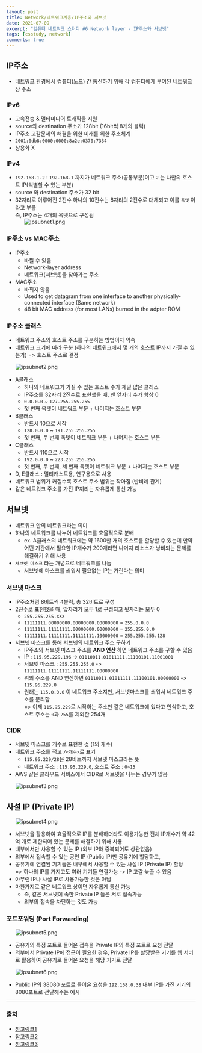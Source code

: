 ```yaml
---
layout: post
title: Network/네트워크계층/IP주소와 서브넷
date: 2021-07-09
excerpt: "컴퓨터 네트워크 스터디 #6 Network layer - IP주소와 서브넷"
tags: [csstudy, network]
comments: true
---
```


## IP주소
- 네트워크 환경에서 컴퓨터(노드) 간 통신하기 위해 각 컴퓨터에게 부여된 네트워크상 주소

### IPv6
- 고속전송 & 멀티미디어 트래픽을 지원
- source와 destination 주소가 128bit (16bit씩 8개의 블럭)
- IP주소 고갈문제의 해결을 위한 미래를 위한 주소체계
- `2001:0db8:0000:0000:8a2e:0370:7334`
- 상용화 X

### IPv4
- `192.168.1.2` : `192.168.1` 까지가 네트워크 주소(공통부분)이고 `2` 는 나만의 호스트 IP(식별할 수 있는 부분)
- source 와 destination 주소가 32 bit
- 32자리로 이루어진 2진수
  하나의 10진수는 8자리의 2진수로 대체되고 이를 `옥텟` 이라고 부름  
  즉, IP주소는 4개의 옥텟으로 구성됨
  <div style="width:90% !important; margin:0 auto">
  <img src="/assets/img/ipsubnet1.png" alt="ipsubnet1.png">
  </div>
  
### IP주소 vs MAC주소
- IP주소
  - 바뀔 수 있음
  - Network-layer address
  - 네트워크(서브넷)을 찾아가는 주소
- MAC주소
  - 바뀌지 않음
  - Used to get datagram from one interface to another physically-connected interface (Same network)
  - 48 bit MAC address (for most LANs) burned in the adpter ROM

### IP주소 클래스
- 네트워크 주소와 호스트 주소를 구분하는 방법이자 약속
- 네트워크 크기에 따라 구분 (하나의 네트워크에서 몇 개의 호스트 IP까지 가질 수 있는가) => 호스트 주소로 결정

<div style="width:90% !important; margin:0 auto">
<img src="/assets/img/ipsubnet2.png" alt="ipsubnet2.png">
</div>

- A클래스
    - 하나의 네트워크가 가질 수 있는 호스트 수가 제일 많은 클래스
    - IP주소를 32자리 2진수로 표현했을 때, 맨 앞자리 수가 항상 0
    - `0.0.0.0` ~ `127.255.255.255`
    - 첫 번째 옥텟이 네트워크 부분 + 나머지는 호스트 부분
- B클래스
    - 반드시 10으로 시작
    - `128.0.0.0` ~ `191.255.255.255`
    - 첫 번째, 두 번째 옥텟이 네트워크 부분 + 나머지는 호스트 부분
- C클래스
    - 반드시 110으로 시작
    - `192.0.0.0` ~ `223.255.255.255`
    - 첫 번째, 두 번째, 세 번째 옥텟이 네트워크 부분 + 나머지는 호스트 부분
- D, E클래스 : 멀티캐스트용, 연구용으로 사용
- 네트워크 범위가 커질수록 호스트 주소 범위는 작아짐 (반비례 관계)
- 같은 네트워크 주소를 가진 IP끼리는 자유롭게 통신 가능

## 서브넷
- 네트워크 안의 네트워크라는 의미
- 하나의 네트워크를 나누어 네트워크를 효율적으로 분배
    - ex. A클래스의 네트워크에는 약 1600만 개의 호스트를 할당할 수 있는데 만약 어떤 기관에서 필요한 IP개수가
    200개라면 나머지 리소스가 낭비되는 문제를 해결하기 위해 사용
- `서브넷 마스크` 라는 개념으로 네트워크를 나눔
    - 서브넷에 마스크를 씌워서 필요없는 IP는 가린다는 의미

### 서브넷 마스크
- IP주소처럼 8비트씩 4블럭, 총 32비트로 구성
- 2진수로 표현했을 때, 앞자리가 모두 1로 구성되고 뒷자리는 모두 0
    - `255.255.255.XXX`
    - `11111111.00000000.00000000.00000000` = `255.0.0.0`
    - `11111111.11111111.00000000.00000000` = `255.255.0.0`
    - `11111111.11111111.11111111.10000000` = `255.255.255.128`
- 서브넷 마스크를 통해 서브넷의 네트워크 주소 구하기
    - IP주소와 서브넷 마스크 주소를 **AND 연산** 하면 네트워크 주소를 구할 수 있음
    - IP : `115.95.229.196` -> `01110011.01011111.11100101.11001001`
    - 서브넷 마스크 : `255.255.255.0` -> `11111111.11111111.11111111.00000000`
    - 위의 주소를 AND 연산하면 `01110011.01011111.11100101.00000000` -> `115.95.229.0`
    - 원래는 `115.0.0.0` 이 네트워크 주소지만, 서브넷마스크를 씌워서 네트워크 주소를 분리함  
    => 이제 `115.95.229`로 시작하는 주소만 같은 네트워크에 있다고 인식하고, 호스트 주소는 `0`과 `255`를 제외한 254개

### CIDR
- 서브넷 마스크를 개수로 표현한 것 (1의 개수)
- 네트워크 주소를 적고 `/<개수>`로 표기
    - `115.95.229/28`은 28비트까지 서브넷 마스크라는 뜻
    - 네트워크 주소 : `115.95.229.0`, 호스트 주소 : `0~15`
- AWS 같은 클라우드 서비스에서 CIDR로 서브넷을 나누는 경우가 많음
<div style="width:90% !important; margin:0 auto">
<img src="/assets/img/ipsubnet3.png" alt="ipsubnet3.png">
</div>

## 사설 IP (Private IP)
<div style="width:90% !important; margin:0 auto">
<img src="/assets/img/ipsubnet4.png" alt="ipsubnet4.png">
</div>

- 서브넷을 활용하여 효율적으로 IP를 분배하더라도 이용가능한 전체 IP개수가 약 42억 개로 제한되어 있는 문제를 해결하기 위해 사용
- 내부에서만 사용할 수 있는 IP (외부 IP와 중복되어도 상관없음)
- 외부에서 접속할 수 있는 공인 IP (Public IP)만 공유기에 할당하고, 
- 공유기에 연결된 기기들은 내부에서 사용할 수 있는 사설 IP (Private IP) 할당  
=> 하나의 IP를 가지고도 여러 기기들 연결가능 -> IP 고갈 늦출 수 있음
- 아무런 IP나 사설 IP로 사용가능한 것은 아님
- 마찬가지로 같은 네트워크 상이면 자유롭게 통신 가능
    - 즉, 같은 서브넷에 속한 Private IP 들은 서로 접속가능
    - 외부의 접속을 차단하는 것도 가능
    
### 포트포워딩 (Port Forwarding)
<div style="width:90% !important; margin:0 auto">
<img src="/assets/img/ipsubnet5.png" alt="ipsubnet5.png">
</div>

- 공유기의 특정 포트로 들어온 접속을 Private IP의 특정 포트로 요청 전달
- 외부에서 Private IP에 접근이 필요한 경우, Private IP를 할당받은 기기를 웹 서버로 활용하여
공유기로 들어온 요청을 해당 기기로 전달

<div style="width:90% !important; margin:0 auto">
<img src="/assets/img/ipsubnet6.png" alt="ipsubnet6.png">
</div>

- Public IP의 38080 포트로 들어온 요청을 `192.168.0.38` 내부 IP를 가진 기기의 8080포트로 전달해주는 예시

---

### 출처
- [참고링크1](https://sjquant.tistory.com/59)  
- [참고링크2](https://limkydev.tistory.com/168)  
- [참고링크3](https://limkydev.tistory.com/166)
